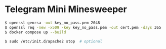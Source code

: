 # Telegram Mini Minesweeper

```bash
$ openssl genrsa -out key_no_pass.pem 2048
$ openssl req -new -x509 -key key_no_pass.pem -out cert.pem -days 365
$ docker compose up --build

$ sudo /etc/init.d/apache2 stop  # optional
```
